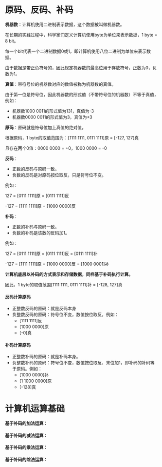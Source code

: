 # 原码、反码、补码



**机器数**：计算机使用二进制表示数据，这个数据被叫做机器数。



在长期的实践过程中，科学家们定义计算机使用byte为单位来表示数据，1 byte = 8 bit。

每一个bit代表一个二进制数据0或1，即计算机使用八位二进制为单位来表示数据。

由于数据是带正负符号的，因此规定机器数的最高位用于存放符号，正数为0，负数为1。



**真值**：带符号位的机器数对应的数值被称为机器数的真值。

由于第一位是符号位，因此机器数的形式值（不带符号位的机器数）不等于真值，例如：

* 机器数1000 0011的形式值为131，真值为-3
* 机器数0000 0011的形式值为3，真值为+3



**原码**：原码就是符号位加上真值的绝对值。

根据原码，1 byte的取值范围为：[1111 1111, 0111 1111]原 = [-127, 127]真

且存在两个0值：0000 0000 = +0，1000 0000 = -0



**反码**：

* 正数的反码与原码一致。
* 负数的反码是对原码按位取反，只是符号位不变。

例如：

127 = [0111 1111]原 = [0111 1111]反

-127 = [1111 1111]原 = [1000 0000]反



**补码**：

* 正数的补码与原码一致。
* 负数的补码是该数的反码加1。

例如：

127 = [0111 1111]原 = [0111 1111]反 = [0111 1111]补

-127 = [1111 1111]原 = [1000 0000]反 = [1000 0001]补



**计算机底层以补码的方式表示和存储数据，同样基于补码执行计算。**

因此，1 byte的取值范围[1111 1111, 0111 1111]补 = [-128, 127]真



#### 反码计算原码

* 正整数反码的原码：就是反码本身
* 负整数反码的原码：符号位不变，数值按位取反，例如：
  * [1111 1111]反
  * [1000 0000]原
  * [-0]真



#### 补码计算原码

* 正整数补码的原码：就是补码本身。
* 负整数补码的原码：符号位不变，数值按位取反，末位加1，即补码的补码等于原码。例如：
  * [1000 0000]补
  * [1 1000 0000]原
  * [-128]真



# 计算机运算基础



#### 基于补码的加法运算：



#### 基于补码的减法运算：



#### 基于补码的乘法运算：



#### 基于补码的除法运算：



































